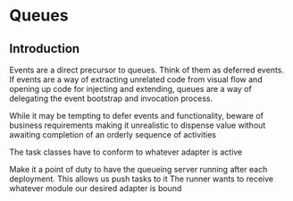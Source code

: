 # Queues

## Introduction
Events are a direct precursor to queues. Think of them as deferred events. If events are a way of extracting unrelated code from visual flow and opening up code for injecting and extending, queues are a way of delegating the event bootstrap and invocation process.

While it may be tempting to defer events and functionality, beware of business requirements making it unrealistic to dispense value without awaiting completion of an orderly sequence of activities

The task classes have to conform to whatever adapter is active

Make it a point of duty to have the queueing server running after each deployment. This allows us push tasks to it
The runner wants to receive whatever module our desired adapter is bound